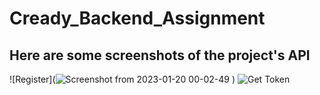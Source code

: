 # Cready_Backend_Assignment
## Here are some screenshots of the project's API
![Register](![Screenshot from 2023-01-20 00-02-49](https://user-images.githubusercontent.com/85228361/213536546-95b52df9-baee-4457-99e1-09541cc96d59.png)
)
![Get Token](https://user-images.githubusercontent.com/85228361/213536858-cabcb1c2-b1d1-4c3b-a9d9-f1ea548da587.png)

